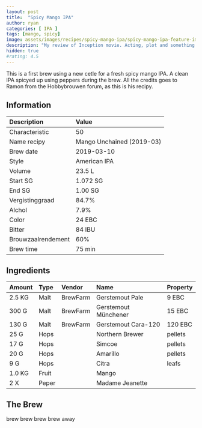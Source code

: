 ```yaml
---
layout: post
title:  "Spicy Mango IPA"
author: ryan
categories: [ IPA ]
tags: [mango, spicy]
image: assets/images/recipes/spicy-mango-ipa/spicy-mango-ipa-feature-image.jpg
description: "My review of Inception movie. Acting, plot and something else in this short description."
hidden: true
#rating: 4.5
---
```


This is a first brew using a new cetle for a fresh spicy mango IPA. A clean IPA spicyed up using peppers during the brew. All the credits goes to Ramon from the Hobbybrouwen forum, as this is his recipy.

## Information

| Description | Value |
| :---------- | :---- | 
| Characteristic | 50 |
| Name recipy | Mango Unchained (2019-03) |
| Brew date | 2019-03-10 |
| Style | American IPA |
| Volume | 23.5 L |
| Start SG | 1.072 SG |
| End SG | 1.00 SG |
| Vergistinggraad | 84.7%|
| Alchol | 7.9% |
| Color | 24 EBC |
| Bitter | 84 IBU |
| Brouwzaalrendement | 60% |
| Brew time | 75 min |

## Ingredients

| Amount | Type | Vendor | Name | Property | 
| :----- | :--- |  :------- | :------- | :------- | 
| 2.5 KG | Malt | BrewFarm | Gerstemout Pale | 9 EBC |
| 300 G | Malt | BrewFarm | Gerstemout Münchener | 15 EBC | 
| 130 G | Malt | BrewFarm | Gerstemout Cara-120 | 120 EBC | 
| 25 G  | Hops | | Northern Brewer | pellets |
| 17 G  | Hops | | Simcoe  | pellets |
| 20 G  | Hops | | Amarillo | pellets |
| 9 G  | Hops | | Citra  | leafs |
| 1.0 KG  | Fruit | | Mango  |  |
| 2 X  | Peper | | Madame Jeanette  |  |


## The Brew

brew brew brew brew away


